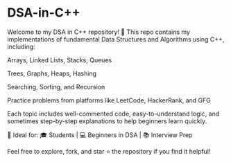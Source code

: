 # DSA-in-C++
Welcome to my DSA in C++ repository! 🚀
This repo contains my implementations of fundamental Data Structures and Algorithms using C++, including:

Arrays, Linked Lists, Stacks, Queues

Trees, Graphs, Heaps, Hashing

Searching, Sorting, and Recursion

Practice problems from platforms like LeetCode, HackerRank, and GFG

Each topic includes well-commented code, easy-to-understand logic, and sometimes step-by-step explanations to help beginners learn quickly.

🔗 Ideal for:
🎓 Students | 💻 Beginners in DSA | 📚 Interview Prep

Feel free to explore, fork, and star ⭐ the repository if you find it helpful!


